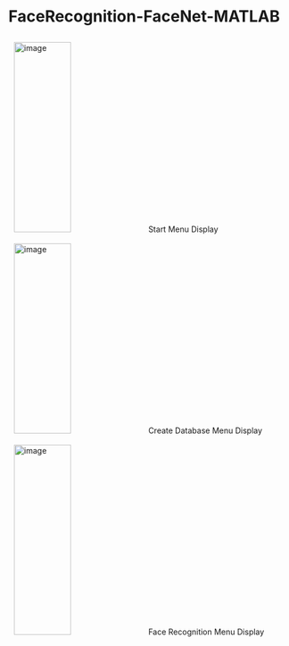 # FaceRecognition-FaceNet-MATLAB
<div>
      <img width="429" height="340" alt="image" src="https://github.com/user-attachments/assets/7921d126-e9b9-4099-ab31-c8336ff89743" style="width: 45%; margin: 2%; display: inline-block;">
      Start Menu Display
      <img width="429" height="340" alt="image" src="https://github.com/user-attachments/assets/fb3a7f9f-e29f-42ac-9ae9-52f5cf94a044" style="width: 45%; margin: 2%; display: inline-block;">
      Create Database Menu Display
      <img width="429" height="340" alt="image" src="https://github.com/user-attachments/assets/43e0c47e-28d7-4448-83ac-80103481190f" style="width: 45%; margin: 2%; display: inline-block;">
      Face Recognition Menu Display
    </div>
